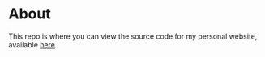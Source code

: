 # About

This repo is where you can view the source code for my personal website, available [here](https://www.johnjfarrell.com)
